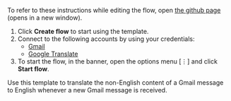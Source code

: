 To refer to these instructions while editing the flow, open [the github page](https://github.com/ot4i/app-connect-templates/tree/main/resources/markdown/Translate%20non-English%20content%20to%20English%20whenever%20a%20new%20Gmail%20message%20is%20received_instructions.md) (opens in a new window).

1. Click **Create flow** to start using the template.
2. Connect to the following accounts by using your credentials:
   - [Gmail](https://www.ibm.com/docs/en/app-connect/saas?topic=apps-gmail) 
   - [Google Translate](https://www.ibm.com/docs/en/app-connect/saas?topic=apps-google-translate)
3. To start the flow, in the banner, open the options menu [⋮] and click **Start flow**.

Use this template to translate the non-English content of a Gmail message to English whenever a new Gmail message is received.
